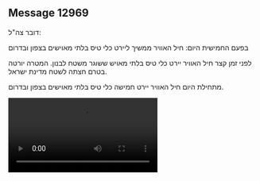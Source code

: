 ## Message 12969

דובר צה"ל:

בפעם החמישית היום: חיל האוויר ממשיך ליירט כלי טיס בלתי מאוישים בצפון ובדרום

לפני זמן קצר חיל האוויר יירט כלי טיס בלתי מאויש ששוגר משטח לבנון.
המטרה יורטה בטרם חצתה לשטח מדינת ישראל.

מתחילת היום חיל האוויר יירט חמישה כלי טיס בלתי מאוישים בצפון ובדרום.

![Video](https://data.iron-swords.co.il/2024/October/23/12969/12969_media.mp4)
